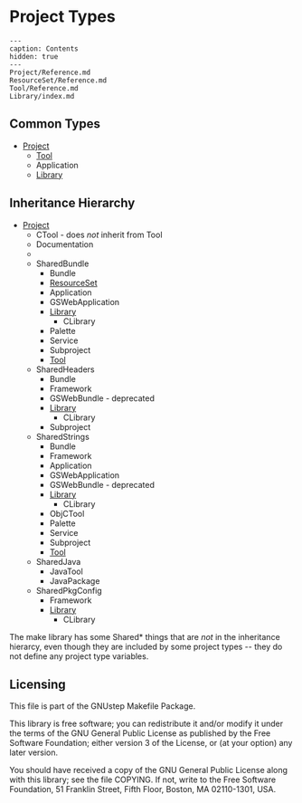 # Project Types

```{toctree}
---
caption: Contents
hidden: true
---
Project/Reference.md
ResourceSet/Reference.md
Tool/Reference.md
Library/index.md
```

## Common Types

* [Project](Project/Reference.md)
    * [Tool](Tool/Reference.md)
    * Application
    * [Library](Library/Reference.md)

## Inheritance Hierarchy

* [Project](Project/Reference.md)
    * CTool - does *not* inherit from Tool
    * Documentation
    * 
    * SharedBundle
        * Bundle
        * [ResourceSet](ResourceSet/Reference.md)
        * Application
        * GSWebApplication
        * [Library](Library/Reference.md)
            * CLibrary
        * Palette
        * Service
        * Subproject
        * [Tool](Tool/Reference.md)
    * SharedHeaders
        * Bundle
        * Framework
        * GSWebBundle - deprecated
        * [Library](Library/Reference.md)
            * CLibrary
        * Subproject
    * SharedStrings
        * Bundle
        * Framework
        * Application
        * GSWebApplication
        * GSWebBundle - deprecated
        * [Library](Library/Reference.md)
            * CLibrary
        * ObjCTool
        * Palette
        * Service
        * Subproject
        * [Tool](Tool/Reference.md)
    * SharedJava
        * JavaTool
        * JavaPackage
    * SharedPkgConfig
        * Framework
        * [Library](Library/Reference.md)
            * CLibrary

The make library has some Shared* things that are *not* in the inheritance hierarcy, even though they are included by some project types -- they do not define any project type variables.

## Licensing

This file is part of the GNUstep Makefile Package.

This library is free software; you can redistribute it and/or
modify it under the terms of the GNU General Public License
as published by the Free Software Foundation; either version 3
of the License, or (at your option) any later version.
  
You should have received a copy of the GNU General Public
License along with this library; see the file COPYING.
If not, write to the Free Software Foundation,
51 Franklin Street, Fifth Floor, Boston, MA 02110-1301, USA.
    